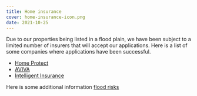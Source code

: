 ```yaml
---
title: Home insurance
cover: home-insurance-icon.png
date: 2021-10-25
---
```


Due to our properties being listed in a flood plain, we have been subject to a limited number of insurers that will accept our applications. Here is a list of some companies where applications have been successful.

<!--more-->

- [Home Protect](https://www.homeprotect.co.uk/)
- [AVIVA](https://www.aviva.co.uk/)
- [Intelligent Insurance](https://www.intelligentinsurance.co.uk/)

Here is some additional information [flood risks](FloodReLeaflet.pdf)